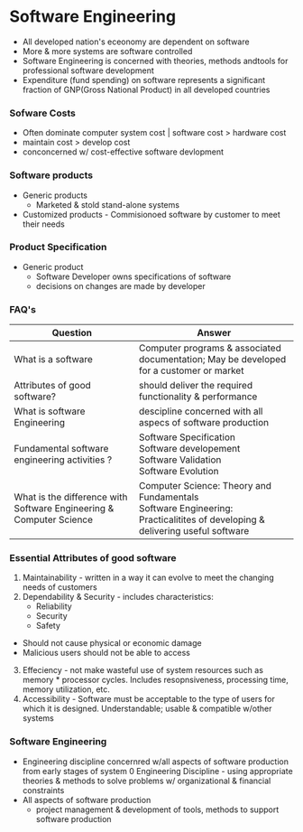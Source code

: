 # Software Engineering

- All developed nation's eceonomy are dependent on software
- More & more systems are software controlled
- Software Engineering is concerned with theories, methods andtools for professional software development
- Expenditure (fund spending) on software represents a significant fraction of GNP(Gross National Product) in all developed countries

### Sofware Costs

- Often dominate computer system cost | software cost > hardware cost
- maintain cost > develop cost
- conconcerned w/ cost-effective software devlopment

### Software products

- Generic products
  - Marketed & stold stand-alone systems
- Customized products - Commisionoed software by customer to meet their needs

### Product Specification

- Generic product
  - Software Developer owns specifications of software
  - decisions on changes are made by developer

### FAQ's

| Question                                                            | Answer                                                                                                                        |
| ------------------------------------------------------------------- | ----------------------------------------------------------------------------------------------------------------------------- |
| What is a software                                                  | Computer programs & associated documentation; May be developed for a customer or market                                       |
| Attributes of good software?                                        | should deliver the required functionality & performance                                                                       |
| What is software Engineering                                        | descipline concerned with all aspecs of software production                                                                   |
| Fundamental software engineering activities ?                       | Software Specification<br>Software developement<br>Software Validation<br>Software Evolution                                  |
| What is the difference with Software Engineering & Computer Science | Computer Science: Theory and Fundamentals<br>Software Engineering: Practicalitites of developing & delivering useful software |

### Essential Attributes of good software

1. Maintainability - written in a way it can evolve to meet the changing needs of customers
2. Dependability & Security - includes characteristics:
   - Reliability
   - Security
   - Safety

- Should not cause physical or economic damage
- Malicious users should not be able to access

3. Effeciency - not make wasteful use of system resources such as memory \* processor cycles. Includes resopnsiveness, processing time, memory utilization, etc.
4. Accessibility - Software must be acceptable to the type of users for which it is designed. Understandable; usable & compatible w/other systems

### Software Engineering

- Engineering discipline concernred w/all aspects of software production from early stages of system
  0 Engineering Discipline - using appropriate theories & methods to solve problems w/ organizational & financial constraints
- All aspects of software production
  - project management & development of tools, methods to support software production
